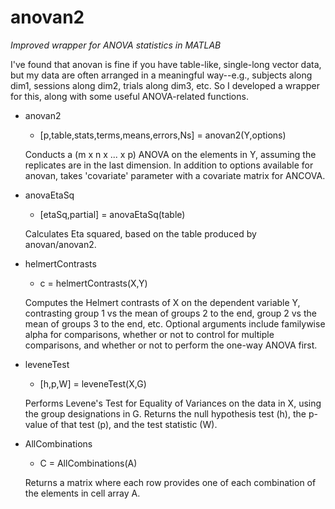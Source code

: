 # anovan2
*Improved wrapper for ANOVA statistics in MATLAB*

I've found that anovan is fine if you have table-like, single-long vector data, but my data are often arranged in a meaningful way--e.g.,
subjects along dim1, sessions along dim2, trials along dim3, etc. So I developed a wrapper for this, along with some useful ANOVA-related
functions.

* anovan2
   * [p,table,stats,terms,means,errors,Ns] = anovan2(Y,options)

   Conducts a (m x n x ... x p) ANOVA on the elements in Y, assuming the replicates are in the last dimension. 
   In addition to options available for anovan, takes 'covariate' parameter with a covariate matrix for ANCOVA.

* anovaEtaSq
   * [etaSq,partial] = anovaEtaSq(table)

   Calculates Eta squared, based on the table produced by anovan/anovan2.

* helmertContrasts
   * c = helmertContrasts(X,Y)
   
   Computes the Helmert contrasts of X on the dependent variable Y, contrasting group 1 vs the mean of groups 2 to the end, group 2 vs
   the mean of groups 3 to the end, etc. Optional arguments include familywise alpha for comparisons, whether or not to control for
   multiple comparisons, and whether or not to perform the one-way ANOVA first.

* leveneTest
   * [h,p,W] = leveneTest(X,G)
   
   Performs Levene's Test for Equality of Variances on the data in X, using the group designations in G. Returns the null hypothesis
   test (h), the p-value of that test (p), and the test statistic (W).
   
* AllCombinations
   * C = AllCombinations(A)
   
   Returns a matrix where each row provides one of each combination of the elements in cell array A.
